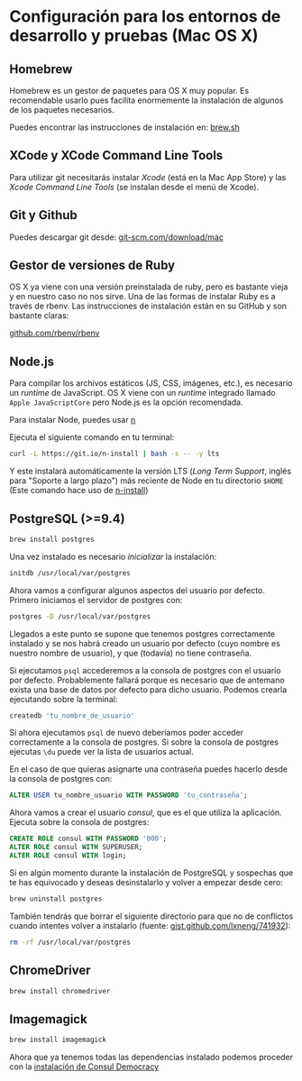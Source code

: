 # Configuración para los entornos de desarrollo y pruebas (Mac OS X)

## Homebrew

Homebrew es un gestor de paquetes para OS X muy popular. Es recomendable usarlo pues facilita enormemente la instalación de algunos de los paquetes necesarios.

Puedes encontrar las instrucciones de instalación en: [brew.sh](http://brew.sh)

## XCode y XCode Command Line Tools

Para utilizar git necesitarás instalar *Xcode* (está en la Mac App Store) y las *Xcode Command Line Tools* (se instalan desde el menú de Xcode).

## Git y Github

Puedes descargar git desde: [git-scm.com/download/mac](https://git-scm.com/download/mac)

## Gestor de versiones de Ruby

OS X ya viene con una versión preinstalada de ruby, pero es bastante vieja y en nuestro caso no nos sirve. Una de las formas de instalar Ruby es a través de rbenv. Las instrucciones de instalación están en su GitHub y son bastante claras:

[github.com/rbenv/rbenv](https://github.com/rbenv/rbenv)

## Node.js

Para compilar los archivos estáticos (JS, CSS, imágenes, etc.), es necesario un _runtime_ de JavaScript. OS X viene con un _runtime_ integrado llamado `Apple JavaScriptCore` pero Node.js es la opción recomendada.

Para instalar Node, puedes usar [n](https://github.com/tj/n)

Ejecuta el siguiente comando en tu terminal:

```bash
curl -L https://git.io/n-install | bash -s -- -y lts
```

Y este instalará automáticamente la versión LTS (_Long Term Support_, inglés para "Soporte a largo plazo") más reciente de Node en tu directorio `$HOME` (Este comando hace uso de [n-install](https://github.com/mklement0/n-install))

## PostgreSQL (>=9.4)

```bash
brew install postgres
```

Una vez instalado es necesario *inicializar* la instalación:

```bash
initdb /usr/local/var/postgres
```

Ahora vamos a configurar algunos aspectos del usuario por defecto. Primero iniciamos el servidor de postgres con:

```bash
postgres -D /usr/local/var/postgres
```

Llegados a este punto se supone que tenemos postgres correctamente instalado y se nos habrá creado un usuario por defecto (cuyo nombre es nuestro nombre de usuario), y que (todavía) no tiene contraseña.

Si ejecutamos `psql` accederemos a la consola de postgres con el usuario por defecto. Probablemente fallará porque es necesario que de antemano exista una base de datos por defecto para dicho usuario. Podemos crearla ejecutando sobre la terminal:

```bash
createdb 'tu_nombre_de_usuario'
```

Si ahora ejecutamos `psql` de nuevo deberíamos poder acceder correctamente a la consola de postgres. Si sobre la consola de postgres ejecutas `\du` puede ver la lista de usuarios actual.

En el caso de que quieras asignarte una contraseña puedes hacerlo desde la consola de postgres con:

```sql
ALTER USER tu_nombre_usuario WITH PASSWORD 'tu_contraseña';
```

Ahora vamos a crear el usuario *consul*, que es el que utiliza la aplicación. Ejecuta sobre la consola de postgres:

```sql
CREATE ROLE consul WITH PASSWORD '000';
ALTER ROLE consul WITH SUPERUSER;
ALTER ROLE consul WITH login;
```

Si en algún momento durante la instalación de PostgreSQL y sospechas que te has equivocado y deseas desinstalarlo y volver a empezar desde cero:

```bash
brew uninstall postgres
```

También tendrás que borrar el siguiente directorio para que no de conflictos cuando intentes volver a instalarlo (fuente: [gist.github.com/lxneng/741932](https://gist.github.com/lxneng/741932)):

```bash
rm -rf /usr/local/var/postgres
```

## ChromeDriver

```bash
brew install chromedriver
```

## Imagemagick

```bash
brew install imagemagick
```

Ahora que ya tenemos todas las dependencias instalado podemos proceder con la [instalación de Consul Democracy](local_installation.md)
